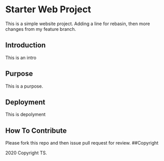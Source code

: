 # Starter Web Project 
This is a simple website project. Adding a line for rebasin, then more changes from my feature branch.  
## Introduction 
This is an intro 
## Purpose 
This is a purpose. 
## Deployment 
This is depolyment 
## How To Contribute 
Please fork this repo and then issue pull request for review. 
##Copyright 

2020 Copyright TS. 
